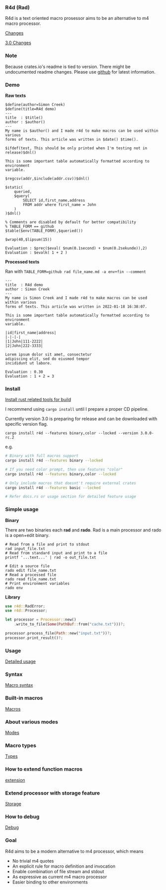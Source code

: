 ### R4d (Rad)

R4d is a text oriented macro prosessor aims to be an alternative to m4 macro
processor.

[Changes](./docs/change.md)

[3.0 Changes](./docs/3_0.md)

### Note

Because crates.io's readme is tied to version. There might be undocumented
readme changes. Please use [github](https://github.com/simhyeon/r4d) for
latest information.

### Demo

**Raw texts**
```text
$define(author=Simon Creek)
$define(title=R4d demo)
---
title  : $title()
author : $author()
---
My name is $author() and I made r4d to make macros can be used within various
forms of texts. This article was written in $date() $time().

$ifdef(test, This should be only printed when I'm testing not in release)$dnl()

This is some important table automatically formatted according to environment
variable.

$regcsv(addr,$include(addr.csv))$dnl()

$static(
    queried,
    $query(
        SELECT id,first_name,address 
        FROM addr where first_name = John
    )
)$dnl()

% Comments are disabled by default for better compatibility
% TABLE_FORM == github
$table($env(TABLE_FORM),$queried())

$wrap(40,$lipsum(15))

Evaluation : $prec($eval( $num(0.1second) + $num(0.2sekunde)),2)
Evaluation : $evalk( 1 + 2 )
```
**Processed texts**

Ran with ```TABLE_FORM=github rad file_name.md -a env+fin --comment```

```
---
title  : R4d demo
author : Simon Creek
---
My name is Simon Creek and I made r4d to make macros can be used within various
forms of texts. This article was written in 2022-01-18 16:38:07.

This is some important table automatically formatted according to environment
variable.

|id|first_name|address|
|-|-|-|
|1|John|111-2222|
|2|John|222-3333|

Lorem ipsum dolor sit amet, consectetur
adipiscing elit, sed do eiusmod tempor
incididunt ut labore.

Evaluation : 0.30
Evaluation : 1 + 2 = 3
```

### Install

[Install rust related tools for build](https://www.rust-lang.org/tools/install)

I recommend using ```cargo install``` until I prepare a proper CD
pipeline.

Currently version 3.0 is preparing for release and can be downloaded with
specific version flag.

```cargo install r4d --features binary,color --locked --version 3.0.0-rc.2```

e.g.

```bash
# Binary with full macros support
cargo install r4d --features binary --locked

# If you need color prompt, then use features "color"
cargo install r4d --features binary,color --locked

# Only include macros that doesnt't require external crates
cargo install r4d --features basic --locked

# Refer docs.rs or usage section for detailed feature usage
```

### Simple usage

**Binary**

There are two binaries each **rad** and **rado**. Rad is a main processor and
rado is a open+edit binary.

```
# Read from a file and print to stdout 
rad input_file.txt
# Read from standard input and print to a file
printf '...text...' | rad -o out_file.txt

# Edit a source file
rado edit file_name.txt
# Read a processed file
rado read file_name.txt
# Print environment variables
rado env
```

**Library**
```rust
use r4d::RadError;
use r4d::Processor;

let processor = Processor::new()
    .write_to_file(Some(PathBuf::from("cache.txt")))?;

processor.process_file(Path::new("input.txt"))?;
processor.print_result()?;
```

### Usage

[Detailed usage](./docs/usage.md)

### Syntax 

[Macro syntax](./docs/macro_syntax.md)

### Built-in macros

[Macros](./docs/macro_indices.md)

### About various modes

[Modes](./docs/modes.md)

### Macro types

[Types](./docs/macro_types.md)

### How to extend function macros

[extension](./docs/ext.md)

### Extend processor with storage feature

[Storage](./docs/storage.md)

### How to debug

[Debug](./docs/debug.md)

### Goal

R4d aims to be a modern alternative to m4 processor, which means

- No trivial m4 quotes
- An explicit rule for macro definition and invocation
- Enable combination of file stream and stdout
- As expressive as current m4 macro processor
- Easier binding to other environments
